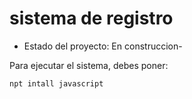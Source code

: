 <h1>sistema de registro</h1>

- Estado del proyecto: En construccion-
  
Para ejecutar el sistema, debes poner:

```npt intall javascript```
